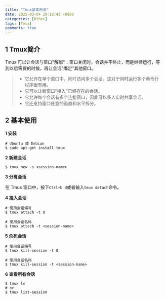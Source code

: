 ```yaml
---
title: "Tmux基本用法"
date: 2025-03-04 20:19:43 +0800
categories: [Other]
tags: [Tmux]
comments: true
---
```


## 1 Tmux简介

Tmux 可以让会话与窗口"解绑"：窗口关闭时，会话并不终止，而是继续运行，等到以后需要的时候，再让会话"绑定"其他窗口。

> - 它允许在单个窗口中，同时访问多个会话。这对于同时运行多个命令行程序很有用。
> - 它可以让新窗口"接入"已经存在的会话。
> - 它允许每个会话有多个连接窗口，因此可以多人实时共享会话。
> - 它还支持窗口任意的垂直和水平拆分。

## 2 基本使用

**1 安装**

```shell
# Ubuntu 或 Debian
$ sudo apt-get install tmux
```

**2 新建会话**

```shell
$ tmux new -s <session-name>
```

**3 分离会话**

在 Tmux 窗口中，按下`Ctrl+b d`或者输入`tmux detach`命令。

**4 接入会话**

```shell
# 使用会话编号
$ tmux attach -t 0

# 使用会话名称
$ tmux attach -t <session-name>
```

**5 杀死会话**

```shell
# 使用会话编号
$ tmux kill-session -t 0

# 使用会话名称
$ tmux kill-session -t <session-name>
```

**6 查看所有会话**

```shell
$ tmux ls
# or
$ tmux list-session
```
